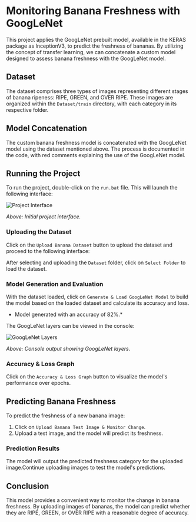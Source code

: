 # Monitoring Banana Freshness with GoogLeNet

This project applies the GoogLeNet prebuilt model, available in the KERAS package as InceptionV3, to predict the freshness of bananas. By utilizing the concept of transfer learning, we can concatenate a custom model designed to assess banana freshness with the GoogLeNet model.

## Dataset

The dataset comprises three types of images representing different stages of banana ripeness: RIPE, GREEN, and OVER RIPE. These images are organized within the `Dataset/train` directory, with each category in its respective folder.


## Model Concatenation

The custom banana freshness model is concatenated with the GoogLeNet model using the dataset mentioned above. The process is documented in the code, with red comments explaining the use of the GoogLeNet model.

## Running the Project

To run the project, double-click on the `run.bat` file. This will launch the following interface:

![Project Interface](https://drive.google.com/file/d/1oEK7hY8Ec_h10iW6gFbvAPDLUuf-SGpN/view?usp=drive_link)

*Above: Initial project interface.*

### Uploading the Dataset

Click on the `Upload Banana Dataset` button to upload the dataset and proceed to the following interface:

After selecting and uploading the `Dataset` folder, click on `Select Folder` to load the dataset.

### Model Generation and Evaluation

With the dataset loaded, click on `Generate & Load GoogLeNet Model` to build the model based on the loaded dataset and calculate its accuracy and loss.
- Model generated with an accuracy of 82%.*

The GoogLeNet layers can be viewed in the console:

![GoogLeNet Layers](https://drive.google.com/file/d/1dON8nBmkht_6vmGnlUtl69mDb0C42BOf/view?usp=drive_link)

*Above: Console output showing GoogLeNet layers.*

### Accuracy & Loss Graph

Click on the `Accuracy & Loss Graph` button to visualize the model's performance over epochs.

## Predicting Banana Freshness

To predict the freshness of a new banana image:

1. Click on `Upload Banana Test Image & Monitor Change`.
2. Upload a test image, and the model will predict its freshness.

### Prediction Results

The model will output the predicted freshness category for the uploaded image.Continue uploading images to test the model's predictions.

## Conclusion

This model provides a convenient way to monitor the change in banana freshness. By uploading images of bananas, the model can predict whether they are RIPE, GREEN, or OVER RIPE with a reasonable degree of accuracy.

